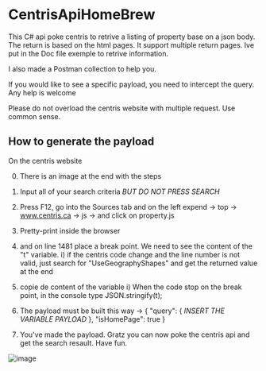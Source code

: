 # CentrisApiHomeBrew

This C# api poke centris to retrive a listing of property base on a json body.
The return is based on the html pages. It support multiple return pages.
Ive put in the Doc file exemple to retrive information.

I also made a Postman collection to help you.

If you would like to see a specific payload, you need to intercept the query.
Any help is welcome

Please do not overload the centris website with multiple request. Use common sense.

## How to generate the payload
On the centris website

0) There is an image at the end with the steps
1) Input all of your search criteria *BUT DO NOT PRESS SEARCH*
2) Press F12, go into the Sources tab and on the left expend -> top -> www.centris.ca -> js -> and click on property.js
3) Pretty-print inside the browser
4) and on line 1481 place a break point. We need to see the content of the "t" variable.
  i) if the centris code change and the line number is not valid, just search for "UseGeographyShapes" and get the returned value at the end
5) copie de content of the variable
  i) When the code stop on the break point, in the console type JSON.stringify(t);
7) The payload must be built this way -> 
{
  "query": {
  *INSERT THE VARIABLE PAYLOAD*
  },
  "isHomePage": true
}

7) You've made the payload. Gratz you can now poke the centris api and get the search resault. Have fun.

![image](https://user-images.githubusercontent.com/21128028/112643075-57e74400-8e1a-11eb-94fa-c1a1060f0574.png)
